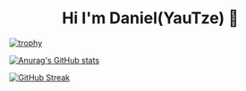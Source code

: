 <div align="center"><h1>Hi I'm Daniel(YauTze) 👋</h2></div>

[![trophy](https://github-profile-trophy.vercel.app/?username=yautze&theme=onedark)](https://github-profile-trophy.vercel.app/?username=yautze&theme=onedark)

[![Anurag's GitHub stats](https://github-readme-stats.vercel.app/api?username=yautze&show_icons=true&include_all_commits=true&count_private=true&theme=ayu-mirage)](https://github-readme-stats.vercel.app/api?username=yautze&show_icons=true&include_all_commits=true&count_private=true&theme=ayu-mirage)

[![GitHub Streak](http://github-readme-streak-stats.herokuapp.com?user=yautze&theme=onedark)](http://github-readme-streak-stats.herokuapp.com?user=yautze&theme=onedark)

<!--
**yautze/yautze** is a ✨ _special_ ✨ repository because its `README.md` (this file) appears on your GitHub profile.

Here are some ideas to get you started:

- 🔭 I’m currently working on ...
- 🌱 I’m currently learning ...
- 👯 I’m looking to collaborate on ...
- 🤔 I’m looking for help with ...
- 💬 Ask me about ...
- 📫 How to reach me: ...
- 😄 Pronouns: ...
- ⚡ Fun fact: ...
-->
